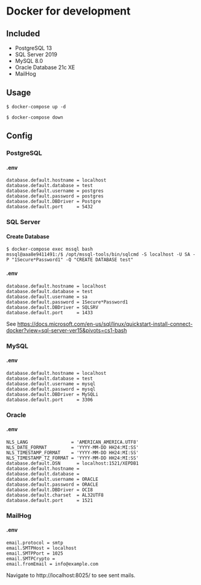 # Docker for development

## Included

- PostgreSQL 13
- SQL Server 2019
- MySQL 8.0
- Oracle Database 21c XE
- MailHog

## Usage

```
$ docker-compose up -d
```

```
$ docker-compose down
```

## Config

### PostgreSQL

#### .env

```
database.default.hostname = localhost
database.default.database = test
database.default.username = postgres
database.default.password = postgres
database.default.DBDriver = Postgre
database.default.port     = 5432
```

### SQL Server

#### Create Database

```
$ docker-compose exec mssql bash
mssql@aaa8e9411491:/$ /opt/mssql-tools/bin/sqlcmd -S localhost -U SA -P "1Secure*Password1" -Q "CREATE DATABASE test"
```

#### .env

```
database.default.hostname = localhost
database.default.database = test
database.default.username = sa
database.default.password = 1Secure*Password1
database.default.DBDriver = SQLSRV
database.default.port     = 1433
```

See https://docs.microsoft.com/en-us/sql/linux/quickstart-install-connect-docker?view=sql-server-ver15&pivots=cs1-bash

### MySQL

#### .env

```
database.default.hostname = localhost
database.default.database = test
database.default.username = mysql
database.default.password = mysql
database.default.DBDriver = MySQLi
database.default.port     = 3306
```

### Oracle

#### .env

```
NLS_LANG                = 'AMERICAN_AMERICA.UTF8'
NLS_DATE_FORMAT         = 'YYYY-MM-DD HH24:MI:SS'
NLS_TIMESTAMP_FORMAT    = 'YYYY-MM-DD HH24:MI:SS'
NLS_TIMESTAMP_TZ_FORMAT = 'YYYY-MM-DD HH24:MI:SS'
database.default.DSN      = localhost:1521/XEPDB1
database.default.hostname =
database.default.database =
database.default.username = ORACLE
database.default.password = ORACLE
database.default.DBDriver = OCI8
database.default.charset  = AL32UTF8
database.default.port     = 1521
```

### MailHog

#### .env

```
email.protocol = smtp
email.SMTPHost = localhost
email.SMTPPort = 1025
email.SMTPCrypto =
email.fromEmail = info@example.com
```

Navigate to http://localhost:8025/ to see sent mails.
